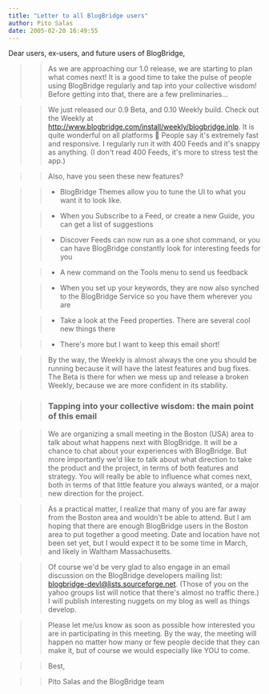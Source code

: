 ```yaml
---
title: "Letter to all BlogBridge users"
author: Pito Salas
date: 2005-02-20 16:49:55
---
```

Dear users, ex-users, and future users of BlogBridge,

>>

>> As we are approaching our 1.0 release, we are starting to plan what comes
next! It is a good time to take the pulse of people using BlogBridge regularly
and tap into your collective wisdom! Before getting into that, there are a few
preliminaries…

>>

>> We just released our 0.9 Beta, and 0.10 Weekly build. Check out the Weekly
at http://www.blogbridge.com/install/weekly/blogbridge.jnlp. It is quite
wonderful on all platforms 🙂 People say it's extremely fast and responsive. I
regularly run it with 400 Feeds and it's snappy as anything. (I don't read 400
Feeds, it's more to stress test the app.)

>>

>> Also, have you seen these new features?

>>

>>   * BlogBridge Themes allow you to tune the UI to what you want it to look
like.  
>
>>   * When you Subscribe to a Feed, or create a new Guide, you can get a list
of suggestions  
>
>>   * Discover Feeds can now run as a one shot command, or you can have
BlogBridge constantly look for interesting feeds for you  
>
>>   * A new command on the Tools menu to send us feedback  
>
>>   * When you set up your keywords, they are now also synched to the
BlogBridge Service so you have them wherever you are  
>
>>   * Take a look at the Feed properties. There are several cool new things
there  
>
>>   * There's more but I want to keep this email short!

>>

>> By the way, the Weekly is almost always the one you should be running
because it will have the latest features and bug fixes. The Beta is there for
when we mess up and release a broken Weekly, because we are more confident in
its stability.

>>

>> ### Tapping into your collective wisdom: the main point of this email

>>

>> We are organizing a small meeting in the Boston (USA) area to talk about
what happens next with BlogBridge. It will be a chance to chat about your
experiences with BlogBridge. But more importantly we'd like to talk about what
direction to take the product and the project, in terms of both features and
strategy. You will really be able to influence what comes next, both in terms
of that little feature you always wanted, or a major new direction for the
project.

>>

>> As a practical matter, I realize that many of you are far away from the
Boston area and wouldn't be able to attend. But I am hoping that there are
enough BlogBridge users in the Boston area to put together a good meeting.
Date and location have not been set yet, but I would expect it to be some time
in March, and likely in Waltham Massachusetts.

>>

>> Of course we'd be very glad to also engage in an email discussion on the
BlogBridge developers mailing list: blogbridge-devl@lists.sourceforge.net.
(Those of you on the yahoo groups list will notice that there's almost no
traffic there.) I will publish interesting nuggets on my blog as well as
things develop.

>>

>> Please let me/us know as soon as possible how interested you are in
participating in this meeting. By the way, the meeting will happen no matter
how many or few people decide that they can make it, but of course we would
especially like YOU to come.

>>

>> Best,

>>

>> Pito Salas and the BlogBridge team


